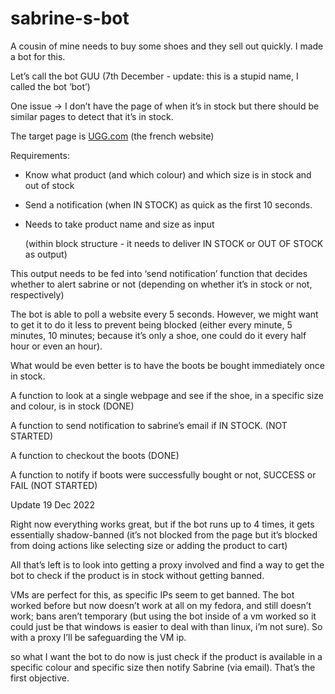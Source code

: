 # sabrine-s-bot
A cousin of mine needs to buy some shoes and they sell out quickly. I made a bot for this.


Let’s call the bot GUU (7th December - update: this is a stupid name, I called the bot ‘bot’)

One issue → I don’t have the page of when it’s in stock but there should be similar pages to detect that it’s in stock.

The target page is [UGG.com](http://UGG.com) (the french website)

Requirements:

- Know what product (and which colour) and which size is in stock and out of stock
- Send a notification (when IN STOCK) as quick as the first 10 seconds.
- Needs to take product name and size as input
    
    (within block structure - it needs to deliver IN STOCK or OUT OF STOCK as output)
    
This output needs to be fed into ‘send notification’ function that decides whether to alert sabrine or not (depending on whether it’s in stock or not, respectively)
    

The bot is able to poll a website every 5 seconds. However, we might want to get it to do it less to prevent being blocked (either every minute, 5 minutes, 10 minutes; because it’s only a shoe, one could do it every half hour or even an hour).

What would be even better is to have the boots be bought immediately once in stock. 

A function to look at a single webpage and see if the shoe, in a specific size and colour, is in stock (DONE)

A function to send notification to sabrine’s email if IN STOCK. (NOT STARTED)

A function to checkout the boots (DONE)

A function to notify if boots were successfully bought or not, SUCCESS or FAIL (NOT STARTED)

Update 19 Dec 2022

Right now everything works great, but if the bot runs up to 4 times, it gets essentially shadow-banned (it’s not blocked from the page but it’s blocked from doing actions like selecting size or adding the product to cart)

All that’s left is to look into getting a proxy involved and find a way to get the bot to check if the product is in stock without getting banned.

VMs are perfect for this, as specific IPs seem to get banned. The bot worked before but now doesn’t work at all on my fedora, and still doesn’t work; bans aren’t temporary (but using the bot inside of a vm worked so it could just be that windows is easier to deal with than linux, i’m not sure). So with a proxy I’ll be safeguarding the VM ip.

so what I want the bot to do now is just check if the product is available in a specific colour and specific size then notify Sabrine (via email). That’s the first objective.
